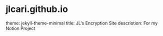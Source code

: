 # jlcari.github.io
theme: jekyll-theme-minimal
title: JL's Encryption Site
descriotion: For my Notion Project
